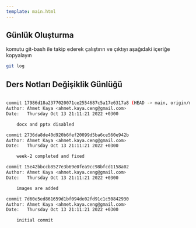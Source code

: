 ```yaml
---
template: main.html
---
```


##  Günlük Oluşturma

komutu git-bash ile takip ederek çalıştırın ve çıktıyı aşağıdaki içeriğe kopyalayın

```bash
git log 
```

## Ders Notları Değişiklik Günlüğü


```bash

commit 17986d18a2377020071ce2554687c5a17e6317a8 (HEAD -> main, origin/main)
Author: Ahmet Kaya <ahmet.kaya.ceng@gmail.com>
Date:   Thursday Oct 13 21:11:21 2022 +0300

    docx and pptx disabled

commit 2736da8de40d920b6fef20099d5ba6ce560e942b
Author: Ahmet Kaya <ahmet.kaya.ceng@gmail.com>
Date:   Thursday Oct 13 21:11:21 2022 +0300

    week-2 completed and fixed

commit 15e42bbccb8527e3b69e0fea9cc98bfcd1158a02
Author: Ahmet Kaya <ahmet.kaya.ceng@gmail.com>
Date:   Thursday Oct 13 21:11:21 2022 +0300

    images are added

commit 7d60e5ed861659d1bf094de02fd91c1c50842930
Author: Ahmet Kaya <ahmet.kaya.ceng@gmail.com>
Date:   Thursday Oct 13 21:11:21 2022 +0300

    initial commit
```


